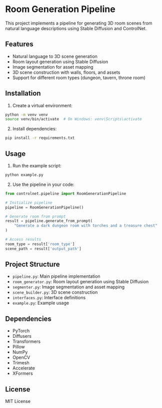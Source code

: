 # Room Generation Pipeline

This project implements a pipeline for generating 3D room scenes from natural language descriptions using Stable Diffusion and ControlNet.

## Features

- Natural language to 3D scene generation
- Room layout generation using Stable Diffusion
- Image segmentation for asset mapping
- 3D scene construction with walls, floors, and assets
- Support for different room types (dungeon, tavern, throne room)

## Installation

1. Create a virtual environment:
```bash
python -m venv venv
source venv/bin/activate  # On Windows: venv\Scripts\activate
```

2. Install dependencies:
```bash
pip install -r requirements.txt
```

## Usage

1. Run the example script:
```bash
python example.py
```

2. Use the pipeline in your code:
```python
from controlnet.pipeline import RoomGenerationPipeline

# Initialize pipeline
pipeline = RoomGenerationPipeline()

# Generate room from prompt
result = pipeline.generate_from_prompt(
    "Generate a dark dungeon room with torches and a treasure chest"
)

# Access results
room_type = result['room_type']
scene_path = result['output_path']
```

## Project Structure

- `pipeline.py`: Main pipeline implementation
- `room_generator.py`: Room layout generation using Stable Diffusion
- `segmenter.py`: Image segmentation and asset mapping
- `scene_builder.py`: 3D scene construction
- `interfaces.py`: Interface definitions
- `example.py`: Example usage

## Dependencies

- PyTorch
- Diffusers
- Transformers
- Pillow
- NumPy
- OpenCV
- Trimesh
- Accelerate
- XFormers

## License

MIT License 